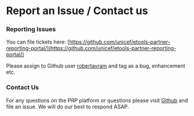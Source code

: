 # Report an Issue / Contact us

### Reporting Issues

You can file tickets here: [https://github.com/unicef/etools-partner-reporting-portal/](https://github.com/unicef/etools-partner-reporting-portal/)

Please assign to Github user [robertavram](https://github.com/robertavram) and tag as a bug, enhancement etc.

### Contact Us

For any questions on the PRP platform or questions please visit [Github](https://github.com/unicef/etools-partner-reporting-portal) and file an issue. We will do our best to respond ASAP.

